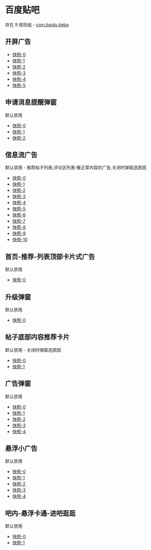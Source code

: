 # 百度贴吧

存在 9 规则组 - [com.baidu.tieba](/src/apps/com.baidu.tieba.ts)

## 开屏广告

- [快照-0](https://i.gkd.li/import/12775906)
- [快照-1](https://i.gkd.li/import/12566191)
- [快照-2](https://i.gkd.li/import/12870916)
- [快照-3](https://i.gkd.li/import/13233500)
- [快照-4](https://i.gkd.li/import/13322227)
- [快照-5](https://i.gkd.li/import/13168386)

## 申请消息提醒弹窗

默认禁用

- [快照-0](https://i.gkd.li/import/13536170)
- [快照-1](https://i.gkd.li/import/13675694)
- [快照-2](https://i.gkd.li/import/13804455)

## 信息流广告

默认禁用 - 推荐帖子列表,评论区列表:像正常内容的广告,关闭时弹窗选原因

- [快照-0](https://i.gkd.li/import/12775913)
- [快照-1](https://i.gkd.li/import/13043133)
- [快照-2](https://i.gkd.li/import/13054256)
- [快照-3](https://i.gkd.li/import/12775930)
- [快照-4](https://i.gkd.li/import/12840951)
- [快照-5](https://i.gkd.li/import/12775916)
- [快照-6](https://i.gkd.li/import/12775892)
- [快照-7](https://i.gkd.li/import/13328300)
- [快照-8](https://i.gkd.li/import/13402610)
- [快照-9](https://i.gkd.li/import/13459289)
- [快照-10](https://i.gkd.li/import/12775914)

## 首页-推荐-列表顶部卡片式广告

默认禁用

- [快照-0](https://i.gkd.li/import/13060892)

## 升级弹窗

默认禁用

- [快照-0](https://i.gkd.li/import/12496934)

## 帖子底部内容推荐卡片

默认禁用 - 关闭时弹窗选原因

- [快照-0](https://i.gkd.li/import/12775882)
- [快照-1](https://i.gkd.li/import/12775914)

## 广告弹窗

默认禁用

- [快照-0](https://i.gkd.li/import/13060891)
- [快照-1](https://i.gkd.li/import/13222361)
- [快照-2](https://i.gkd.li/import/13168383)
- [快照-3](https://i.gkd.li/import/13322120)
- [快照-4](https://i.gkd.li/import/13328246)

## 悬浮小广告

默认禁用

- [快照-0](https://i.gkd.li/import/13115167)
- [快照-1](https://i.gkd.li/import/13327933)
- [快照-2](https://i.gkd.li/import/13296280)
- [快照-3](https://i.gkd.li/import/13625336)
- [快照-4](https://i.gkd.li/import/13627881)

## 吧内-悬浮卡通-进吧逛逛

默认禁用

- [快照-0](https://i.gkd.li/import/13322337)
- [快照-1](https://i.gkd.li/import/13328738)
